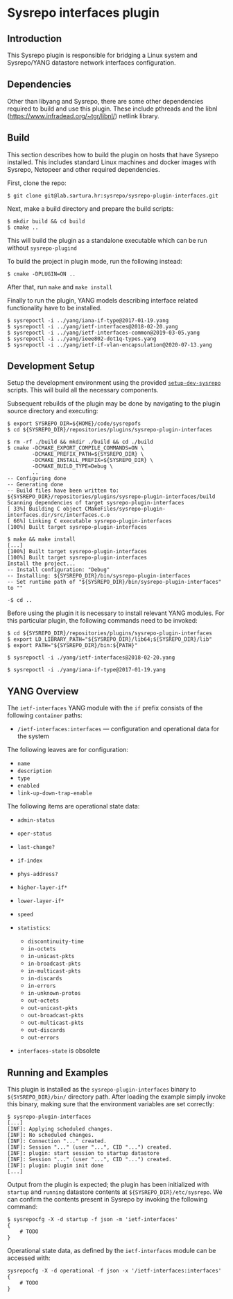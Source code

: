 # Sysrepo interfaces plugin

## Introduction

This Sysrepo plugin is responsible for bridging a Linux system and Sysrepo/YANG datastore network interfaces configuration.

## Dependencies

Other than libyang and Sysrepo, there are some other dependencies required to build and use this plugin.
These include pthreads and the libnl (https://www.infradead.org/~tgr/libnl/) netlink library.

## Build

This section describes how to build the plugin on hosts that have Sysrepo installed. This
includes standard Linux machines and docker images with Sysrepo, Netopeer and other required dependencies.

First, clone the repo:
```
$ git clone git@lab.sartura.hr:sysrepo/sysrepo-plugin-interfaces.git
```

Next, make a build directory and prepare the build scripts:

```
$ mkdir build && cd build
$ cmake ..
```

This will build the plugin as a standalone executable which can be run without `sysrepo-plugind`

To build the project in plugin mode, run the following instead:

```
$ cmake -DPLUGIN=ON ..
```

After that, run `make` and `make install`

Finally to run the plugin, YANG models describing interface related functionality have to be installed.

```
$ sysrepoctl -i ../yang/iana-if-type@2017-01-19.yang
$ sysrepoctl -i ../yang/ietf-interfaces@2018-02-20.yang
$ sysrepoctl -i ../yang/ietf-interfaces-common@2019-03-05.yang
$ sysrepoctl -i ../yang/ieee802-dot1q-types.yang 
$ sysrepoctl -i ../yang/ietf-if-vlan-encapsulation@2020-07-13.yang
```

## Development Setup

Setup the development environment using the provided [`setup-dev-sysrepo`](https://github.com/sartura/setup-dev-sysrepo) scripts. This will build all the necessary components.

Subsequent rebuilds of the plugin may be done by navigating to the plugin source directory and executing:

```
$ export SYSREPO_DIR=${HOME}/code/sysrepofs
$ cd ${SYSREPO_DIR}/repositories/plugins/sysrepo-plugin-interfaces

$ rm -rf ./build && mkdir ./build && cd ./build
$ cmake -DCMAKE_EXPORT_COMPILE_COMMANDS=ON \
		-DCMAKE_PREFIX_PATH=${SYSREPO_DIR} \
		-DCMAKE_INSTALL_PREFIX=${SYSREPO_DIR} \
		-DCMAKE_BUILD_TYPE=Debug \
		..
-- Configuring done
-- Generating done
-- Build files have been written to: ${SYSREPO_DIR}/repositories/plugins/sysrepo-plugin-interfaces/build
Scanning dependencies of target sysrepo-plugin-interfaces
[ 33%] Building C object CMakeFiles/sysrepo-plugin-interfaces.dir/src/interfaces.c.o
[ 66%] Linking C executable sysrepo-plugin-interfaces
[100%] Built target sysrepo-plugin-interfaces

$ make && make install
[...]
[100%] Built target sysrepo-plugin-interfaces
[100%] Built target sysrepo-plugin-interfaces
Install the project...
-- Install configuration: "Debug"
-- Installing: ${SYSREPO_DIR}/bin/sysrepo-plugin-interfaces
-- Set runtime path of "${SYSREPO_DIR}/bin/sysrepo-plugin-interfaces" to ""

-$ cd ..
```

Before using the plugin it is necessary to install relevant YANG modules. For this particular plugin, the following commands need to be invoked:

```
$ cd ${SYSREPO_DIR}/repositories/plugins/sysrepo-plugin-interfaces
$ export LD_LIBRARY_PATH="${SYSREPO_DIR}/lib64;${SYSREPO_DIR}/lib"
$ export PATH="${SYSREPO_DIR}/bin:${PATH}"

$ sysrepoctl -i ./yang/ietf-interfaces@2018-02-20.yang

$ sysrepoctl -i ./yang/iana-if-type@2017-01-19.yang
```

## YANG Overview

The `ietf-interfaces` YANG module with the `if` prefix consists of the following `container` paths:

* `/ietf-interfaces:interfaces` — configuration and operational data for the system

The following leaves are for configuration:

* `name`
* `description`
* `type`
* `enabled`
* `link-up-down-trap-enable`

The following items are operational state data:

* `admin-status`
* `oper-status`
* `last-change?`
* `if-index`
* `phys-address?`
* `higher-layer-if*`
* `lower-layer-if*`
* `speed`
* `statistics`:


   -  `discontinuity-time`
   -  `in-octets`
   -  `in-unicast-pkts`
   -  `in-broadcast-pkts`
   -  `in-multicast-pkts`
   -  `in-discards`
   -  `in-errors`
   -  `in-unknown-protos`
   -  `out-octets`
   -  `out-unicast-pkts`
   -  `out-broadcast-pkts`
   -  `out-multicast-pkts`
   -  `out-discards`
   -  `out-errors`



* `interfaces-state` is obsolete

## Running and Examples

This plugin is installed as the `sysrepo-plugin-interfaces` binary to `${SYSREPO_DIR}/bin/` directory path.
After loading the example simply invoke this binary, making sure that the environment variables are set correctly:

```
$ sysrepo-plugin-interfaces
[...]
[INF]: Applying scheduled changes.
[INF]: No scheduled changes.
[INF]: Connection "..." created.
[INF]: Session "..." (user "...", CID "...") created.
[INF]: plugin: start session to startup datastore
[INF]: Session "..." (user "...", CID "...") created.
[INF]: plugin: plugin init done
[...]
```

Output from the plugin is expected; the plugin has been initialized with `startup` and `running` datastore contents at `${SYSREPO_DIR}/etc/sysrepo`. We can confirm the contents present in Sysrepo by invoking the following command:

```
$ sysrepocfg -X -d startup -f json -m 'ietf-interfaces'
{
	# TODO
}

```

Operational state data, as defined by the `ietf-interfaces` module can be accessed with:

```
sysrepocfg -X -d operational -f json -x '/ietf-interfaces:interfaces'
{
	# TODO
}
```
